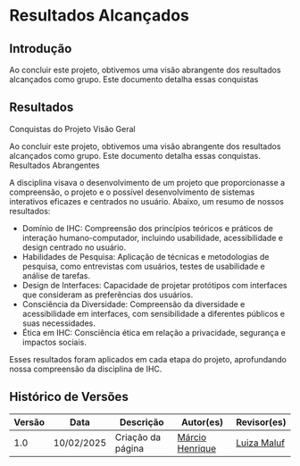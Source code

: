 # Resultados Alcançados

## Introdução

Ao concluir este projeto, obtivemos uma visão abrangente dos resultados alcançados como grupo. Este documento detalha essas conquistas

## Resultados
Conquistas do Projeto
Visão Geral

Ao concluir este projeto, obtivemos uma visão abrangente dos resultados alcançados como grupo. Este documento detalha essas conquistas.
Resultados Abrangentes

A disciplina visava o desenvolvimento de um projeto que proporcionasse a compreensão, o projeto e o possível desenvolvimento de sistemas interativos eficazes e centrados no usuário. Abaixo, um resumo de nossos resultados:

* Domínio de IHC: Compreensão dos princípios teóricos e práticos de interação humano-computador, incluindo usabilidade, acessibilidade e design centrado no usuário.
* Habilidades de Pesquisa: Aplicação de técnicas e metodologias de pesquisa, como entrevistas com usuários, testes de usabilidade e análise de tarefas.
* Design de Interfaces: Capacidade de projetar protótipos com interfaces que consideram as preferências dos usuários.
* Consciência da Diversidade: Compreensão da diversidade e acessibilidade em interfaces, com sensibilidade a diferentes públicos e suas necessidades.
* Ética em IHC: Consciência ética em relação a privacidade, segurança e impactos sociais.

Esses resultados foram aplicados em cada etapa do projeto, aprofundando nossa compreensão da disciplina de IHC.



## Histórico de Versões

Versão  | Data | Descrição | Autor(es) | Revisor(es)
-------- | ------ | ------ | ---------- | ----------
1.0 | 10/02/2025 | Criação da página  | [Márcio Henrique](https://github.com/DeM4rcio) | [Luiza Maluf](https://github.com/LuizaMaluf)